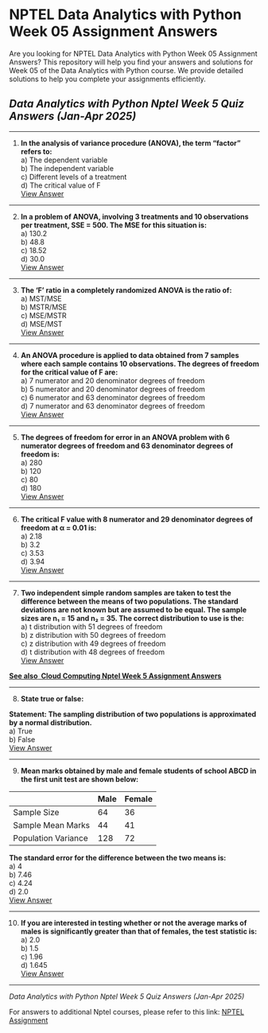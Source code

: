 # NPTEL Data Analytics with Python Week 05 Assignment Answers

Are you looking for NPTEL Data Analytics with Python Week 05 Assignment Answers? This repository will help you find your answers and solutions for Week 05 of the Data Analytics with Python course. We provide detailed solutions to help you complete your assignments efficiently.

## _Data Analytics with Python Nptel Week 5 Quiz Answers (Jan-Apr 2025)_

***

1. **In the analysis of variance procedure (ANOVA), the term “factor” refers to:**\
   a) The dependent variable\
   b) The independent variable\
   c) Different levels of a treatment\
   d) The critical value of F\
   [View Answer](https://my.progiez.com/courses/data-analytics-with-python-nptel-answers/)

***

2. **In a problem of ANOVA, involving 3 treatments and 10 observations per treatment, SSE = 500. The MSE for this situation is:**\
   a) 130.2\
   b) 48.8\
   c) 18.52\
   d) 30.0\
   [View Answer](https://my.progiez.com/courses/data-analytics-with-python-nptel-answers/)

***

3. **The ‘F’ ratio in a completely randomized ANOVA is the ratio of:**\
   a) MST/MSE\
   b) MSTR/MSE\
   c) MSE/MSTR\
   d) MSE/MST\
   [View Answer](https://my.progiez.com/courses/data-analytics-with-python-nptel-answers/)

***

4. **An ANOVA procedure is applied to data obtained from 7 samples where each sample contains 10 observations. The degrees of freedom for the critical value of F are:**\
   a) 7 numerator and 20 denominator degrees of freedom\
   b) 5 numerator and 20 denominator degrees of freedom\
   c) 6 numerator and 63 denominator degrees of freedom\
   d) 7 numerator and 63 denominator degrees of freedom\
   [View Answer](https://my.progiez.com/courses/data-analytics-with-python-nptel-answers/)

***

5. **The degrees of freedom for error in an ANOVA problem with 6 numerator degrees of freedom and 63 denominator degrees of freedom is:**\
   a) 280\
   b) 120\
   c) 80\
   d) 180\
   [View Answer](https://my.progiez.com/courses/data-analytics-with-python-nptel-answers/)

***

6. **The critical F value with 8 numerator and 29 denominator degrees of freedom at α = 0.01 is:**\
   a) 2.18\
   b) 3.2\
   c) 3.53\
   d) 3.94\
   [View Answer](https://my.progiez.com/courses/data-analytics-with-python-nptel-answers/)

***

7. **Two independent simple random samples are taken to test the difference between the means of two populations. The standard deviations are not known but are assumed to be equal. The sample sizes are n₁ = 15 and n₂ = 35. The correct distribution to use is the:**\
   a) t distribution with 51 degrees of freedom\
   b) z distribution with 50 degrees of freedom\
   c) z distribution with 49 degrees of freedom\
   d) t distribution with 48 degrees of freedom\
   [View Answer](https://my.progiez.com/courses/data-analytics-with-python-nptel-answers/)

[****See also**  **Cloud Computing Nptel Week 5 Assignment Answers****](https://progiez.com/cloud-computing-nptel-week-5-assignment-answers)

***

8. **State true or false:**

**Statement: The sampling distribution of two populations is approximated by a normal distribution.**\
a) True\
b) False\
[View Answer](https://my.progiez.com/courses/data-analytics-with-python-nptel-answers/)

***

9. **Mean marks obtained by male and female students of school ABCD in the first unit test are shown below:**

|                     | Male | Female |
| ------------------- | ---- | ------ |
| Sample Size         | 64   | 36     |
| Sample Mean Marks   | 44   | 41     |
| Population Variance | 128  | 72     |

**The standard error for the difference between the two means is:**\
a) 4\
b) 7.46\
c) 4.24\
d) 2.0\
[View Answer](https://my.progiez.com/courses/data-analytics-with-python-nptel-answers/)

***

10. **If you are interested in testing whether or not the average marks of males is significantly greater than that of females, the test statistic is:**\
    a) 2.0\
    b) 1.5\
    c) 1.96\
    d) 1.645\
    [View Answer](https://my.progiez.com/courses/data-analytics-with-python-nptel-answers/)

***

_Data Analytics with Python Nptel Week 5 Quiz Answers (Jan-Apr 2025)_

For answers to additional Nptel courses, please refer to this link: [NPTEL Assignment](https://progiez.com/nptel-assignment-answers)
